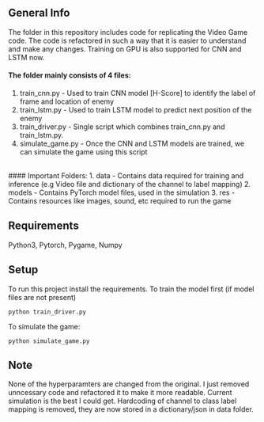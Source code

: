 ## General Info
The folder in this repository includes code for replicating the Video Game code. The code is refactored in such a way that it is easier to understand and make any changes. Training on GPU is also supported for CNN and LSTM now.
<br />
#### The folder mainly consists of 4 files:
1. train_cnn.py - Used to train CNN model [H-Score] to identify the label of frame and location of enemy
2. train_lstm.py - Used to train LSTM model to predict next position of the enemy
3. train_driver.py - Single script which combines train_cnn.py and train_lstm.py. 
4. simulate_game.py - Once the CNN and LSTM models are trained, we can simulate the game using this script
<br />
#### Important Folders:
1. data - Contains data required for training and inference (e.g Video file and dictionary of the channel to label mapping)
2. models - Contains PyTorch model files, used in the simulation
3. res - Contains resources like images, sound, etc required to run the game

## Requirements
Python3, Pytorch, Pygame, Numpy

## Setup
To run this project install the requirements.
To train the model first (if model files are not present)
```
python train_driver.py
```
To simulate the game:
```
python simulate_game.py
```

## Note
None of the hyperparamters are changed from the original. I just removed unncessary code and refactored it to make it more readable. Current simulation is the best I could get. Hardcoding of channel to class label mapping is removed, they are now stored in a dictionary/json in data folder.